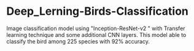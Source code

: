 # Deep_Lerning-Birds-Classification
Image classification model using "Inception-ResNet-v2 " with Transfer learning technique and some additional CNN layers. This model able to classify the bird among 225 species with 92% accuracy.
